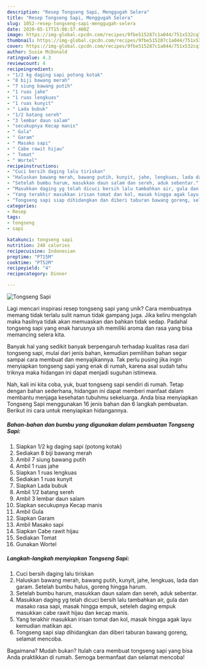```yaml
---
description: "Resep Tongseng Sapi, Menggugah Selera"
title: "Resep Tongseng Sapi, Menggugah Selera"
slug: 1052-resep-tongseng-sapi-menggugah-selera
date: 2020-05-17T15:08:57.400Z
image: https://img-global.cpcdn.com/recipes/9fbe515287c1a044/751x532cq70/tongseng-sapi-foto-resep-utama.jpg
thumbnail: https://img-global.cpcdn.com/recipes/9fbe515287c1a044/751x532cq70/tongseng-sapi-foto-resep-utama.jpg
cover: https://img-global.cpcdn.com/recipes/9fbe515287c1a044/751x532cq70/tongseng-sapi-foto-resep-utama.jpg
author: Susie McDonald
ratingvalue: 4.3
reviewcount: 4
recipeingredient:
- "1/2 kg daging sapi potong kotak"
- "8 biji bawang merah"
- "7 siung bawang putih"
- "1 ruas jahe"
- "1 ruas lengkuas"
- "1 ruas kunyit"
- " Lada bubuk"
- "1/2 batang sereh"
- "3 lembar daun salam"
- "secukupnya Kecap manis"
- " Gula"
- " Garam"
- " Masako sapi"
- " Cabe rawit hijau"
- " Tomat"
- " Wortel"
recipeinstructions:
- "Cuci bersih daging lalu tiriskan"
- "Haluskan bawang merah, bawang putih, kunyit, jahe, lengkuas, lada dan garam. Setelah bumbu halus, goreng hingga harum."
- "Setelah bumbu harum, masukkan daun salam dan sereh, aduk sebentar."
- "Masukkan daging yg telah dicuci bersih lalu tambahkan air, gula dan masako rasa sapi, masak hingga empuk, seteleh daging empuk masukkan cabe rawit hijau dan kecap manis."
- "Yang terakhir masukkan irisan tomat dan kol, masak hingga agak layu kemudian matikan api."
- "Tongseng sapi siap dihidangkan dan diberi taburan bawang goreng, selamat mencoba."
categories:
- Resep
tags:
- tongseng
- sapi

katakunci: tongseng sapi 
nutrition: 248 calories
recipecuisine: Indonesian
preptime: "PT15M"
cooktime: "PT52M"
recipeyield: "4"
recipecategory: Dinner

---
```



![Tongseng Sapi](https://img-global.cpcdn.com/recipes/9fbe515287c1a044/751x532cq70/tongseng-sapi-foto-resep-utama.jpg)

Lagi mencari inspirasi resep tongseng sapi yang unik? Cara membuatnya memang tidak terlalu sulit namun tidak gampang juga. Jika keliru mengolah maka hasilnya tidak akan memuaskan dan bahkan tidak sedap. Padahal tongseng sapi yang enak harusnya sih memiliki aroma dan rasa yang bisa memancing selera kita.



Banyak hal yang sedikit banyak berpengaruh terhadap kualitas rasa dari tongseng sapi, mulai dari jenis bahan, kemudian pemilihan bahan segar sampai cara membuat dan menyajikannya. Tak perlu pusing jika ingin menyiapkan tongseng sapi yang enak di rumah, karena asal sudah tahu triknya maka hidangan ini dapat menjadi suguhan istimewa.


Nah, kali ini kita coba, yuk, buat tongseng sapi sendiri di rumah. Tetap dengan bahan sederhana, hidangan ini dapat memberi manfaat dalam membantu menjaga kesehatan tubuhmu sekeluarga. Anda bisa menyiapkan Tongseng Sapi menggunakan 16 jenis bahan dan 6 langkah pembuatan. Berikut ini cara untuk menyiapkan hidangannya.

<!--inarticleads1-->

##### Bahan-bahan dan bumbu yang digunakan dalam pembuatan Tongseng Sapi:

1. Siapkan 1/2 kg daging sapi (potong kotak)
1. Sediakan 8 biji bawang merah
1. Ambil 7 siung bawang putih
1. Ambil 1 ruas jahe
1. Siapkan 1 ruas lengkuas
1. Sediakan 1 ruas kunyit
1. Siapkan  Lada bubuk
1. Ambil 1/2 batang sereh
1. Ambil 3 lembar daun salam
1. Siapkan secukupnya Kecap manis
1. Ambil  Gula
1. Siapkan  Garam
1. Ambil  Masako sapi
1. Siapkan  Cabe rawit hijau
1. Sediakan  Tomat
1. Gunakan  Wortel




<!--inarticleads2-->

##### Langkah-langkah menyiapkan Tongseng Sapi:

1. Cuci bersih daging lalu tiriskan
1. Haluskan bawang merah, bawang putih, kunyit, jahe, lengkuas, lada dan garam. Setelah bumbu halus, goreng hingga harum.
1. Setelah bumbu harum, masukkan daun salam dan sereh, aduk sebentar.
1. Masukkan daging yg telah dicuci bersih lalu tambahkan air, gula dan masako rasa sapi, masak hingga empuk, seteleh daging empuk masukkan cabe rawit hijau dan kecap manis.
1. Yang terakhir masukkan irisan tomat dan kol, masak hingga agak layu kemudian matikan api.
1. Tongseng sapi siap dihidangkan dan diberi taburan bawang goreng, selamat mencoba.




Bagaimana? Mudah bukan? Itulah cara membuat tongseng sapi yang bisa Anda praktikkan di rumah. Semoga bermanfaat dan selamat mencoba!
